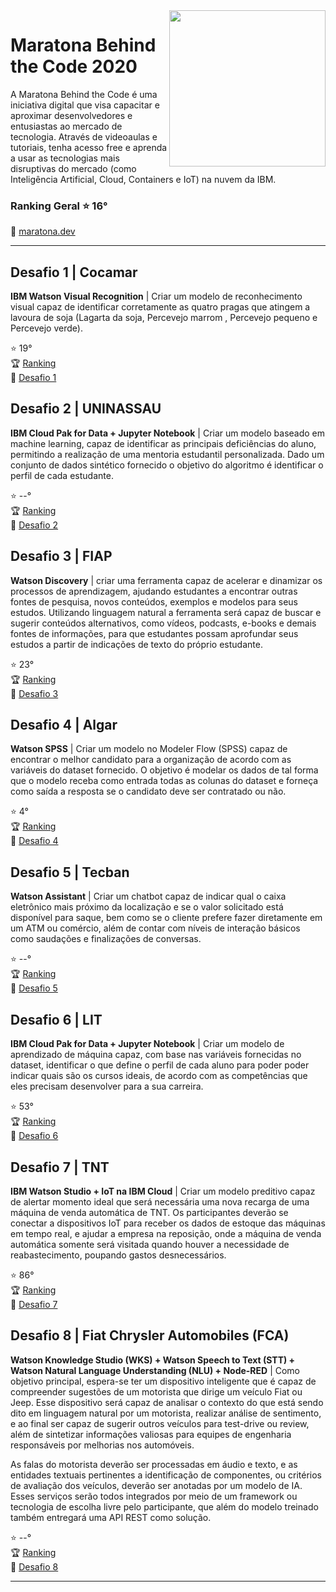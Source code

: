 <img src="https://github.com/priscillapreks/maratona_btc_2020/blob/master/img_top100.JPG" width="250" align="right"/>
    
    
# Maratona Behind the Code 2020

A Maratona Behind the Code é uma iniciativa digital que visa capacitar e aproximar desenvolvedores e entusiastas ao mercado de tecnologia. Através de videoaulas e tutoriais, tenha acesso free e aprenda a usar as tecnologias mais disruptivas do mercado (como Inteligência Artificial, Cloud, Containers e IoT) na nuvem da IBM.     

 
### Ranking Geral :star: **16°** 

:link: [maratona.dev](https://www.maratona.dev/pt)    
    
---    


## Desafio 1 | Cocamar    


**IBM Watson Visual Recognition** | Criar um modelo de reconhecimento visual capaz de identificar corretamente as quatro pragas que atingem a lavoura de soja (Lagarta da soja, Percevejo marrom , Percevejo pequeno e Percevejo verde). 


:star: 19°   
:trophy: [Ranking](https://www.maratona.dev/pt/ranking?c=1)   
:link: [Desafio 1](https://github.com/maratonadev-br/desafio-1-2020)    


## Desafio 2 | UNINASSAU    


**IBM Cloud Pak for Data + Jupyter Notebook** | Criar um modelo baseado em machine learning, capaz de identificar as principais deficiências do aluno, permitindo a realização de uma mentoria estudantil personalizada. Dado um conjunto de dados sintético fornecido o objetivo do algoritmo é identificar o perfil de cada estudante.


:star: --°   
:trophy: [Ranking](https://www.maratona.dev/pt/ranking?c=2)   
:link: [Desafio 2](https://github.com/maratonadev-br/desafio-2)    
    
    
## Desafio 3 | FIAP    


**Watson Discovery** | criar uma ferramenta capaz de acelerar e dinamizar os processos de aprendizagem, ajudando estudantes a encontrar outras fontes de pesquisa, novos conteúdos, exemplos e modelos para seus estudos. Utilizando linguagem natural a ferramenta será capaz de buscar e sugerir conteúdos alternativos, como vídeos, podcasts, e-books e demais fontes de informações, para que estudantes possam aprofundar seus estudos a partir de indicações de texto do próprio estudante. 

:star: 23°    
:trophy: [Ranking](https://www.maratona.dev/pt/ranking?c=3)    
:link: [Desafio 3](https://github.com/maratonadev-br/desafio-3-2020)     
  
    
## Desafio 4 | Algar    

**Watson SPSS** | Criar um modelo no Modeler Flow (SPSS) capaz de encontrar o melhor candidato para a organização de acordo com as variáveis do dataset fornecido. O objetivo é modelar os dados de tal forma que o modelo receba como entrada todas as colunas do dataset e forneça como saída a resposta se o candidato deve ser contratado ou não. 


:star: 4°    
:trophy: [Ranking](https://www.maratona.dev/pt/ranking?c=4)    
:link: [Desafio 4](https://github.com/maratonadev-br/desafio-4-2020)     

     
## Desafio 5 | Tecban    


**Watson Assistant** | Criar um chatbot capaz de indicar qual o caixa eletrônico mais próximo da localização e se o valor solicitado está disponível para saque, bem como se o cliente prefere fazer diretamente em um ATM ou comércio, além de contar com níveis de interação básicos como saudações e finalizações de conversas. 


:star: --°    
:trophy: [Ranking](https://www.maratona.dev/pt/ranking?c=5)    
:link: [Desafio 5](https://github.com/maratonadev-br/desafio-5-2020)    
    
    
## Desafio 6 | LIT    
 
 
**IBM Cloud Pak for Data + Jupyter Notebook** | Criar um modelo de aprendizado de máquina capaz, com base nas variáveis fornecidas no dataset, identificar o que define o perfil de cada aluno para poder poder indicar quais são os cursos ideais, de acordo com as competências que eles precisam desenvolver para a sua carreira. 


:star: 53°    
:trophy: [Ranking](https://www.maratona.dev/pt/ranking?c=6)    
:link: [Desafio 6](https://github.com/maratonadev-br/desafio-6-2020)    



## Desafio 7 | TNT    


**IBM Watson Studio + IoT na IBM Cloud** | Criar um modelo preditivo capaz de alertar momento ideal que será necessária uma nova recarga de uma máquina de venda automática de TNT. Os participantes deverão se conectar a dispositivos IoT para receber os dados de estoque das máquinas em tempo real, e ajudar a empresa na reposição, onde a máquina de venda automática somente será visitada quando houver a necessidade de reabastecimento, poupando gastos desnecessários. 


:star: 86°    
:trophy: [Ranking](https://www.maratona.dev/pt/ranking?c=7)    
:link: [Desafio 7](https://github.com/maratonadev-br/desafio-7-2020)    


## Desafio 8 | Fiat Chrysler Automobiles (FCA)    


**Watson Knowledge Studio (WKS) + Watson Speech to Text (STT) + Watson Natural Language Understanding (NLU) + Node-RED** | Como objetivo principal, espera-se ter um dispositivo inteligente que é capaz de compreender sugestões de um motorista que dirige um veículo Fiat ou Jeep. Esse dispositivo será capaz de analisar o contexto do que está sendo dito em linguagem natural por um motorista, realizar análise de sentimento, e ao final ser capaz de sugerir outros veículos para test-drive ou review, além de sintetizar informações valiosas para equipes de engenharia responsáveis por melhorias nos automóveis.      

As falas do motorista deverão ser processadas em áudio e texto, e as entidades textuais pertinentes a identificação de componentes, ou critérios de avaliação dos veículos, deverão ser anotadas por um modelo de IA. Esses serviços serão todos integrados por meio de um framework ou tecnologia de escolha livre pelo participante, que além do modelo treinado também entregará uma API REST como solução. 


:star: --°    
:trophy: [Ranking](https://www.maratona.dev/pt/ranking)    
:link: [Desafio 8](https://github.com/maratonadev-br/desafio-8-2020)     



____
